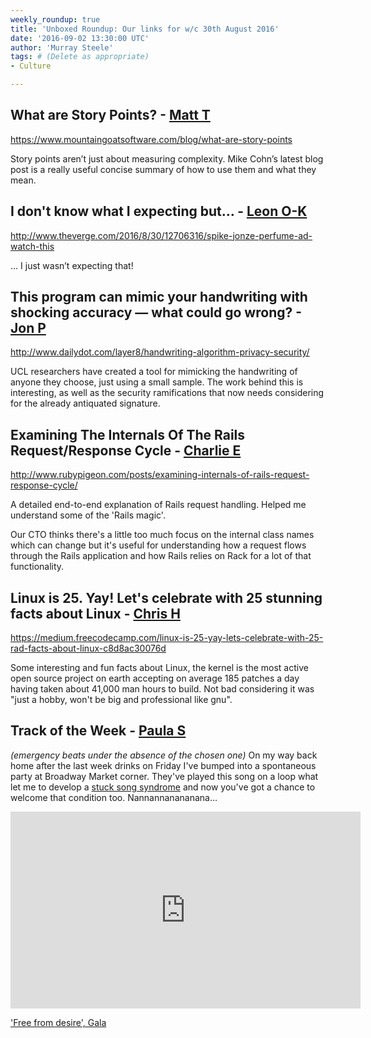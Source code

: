 ```yaml
---
weekly_roundup: true
title: 'Unboxed Roundup: Our links for w/c 30th August 2016'
date: '2016-09-02 13:30:00 UTC'
author: 'Murray Steele'
tags: # (Delete as appropriate)
- Culture

---
```


## What are Story Points? - [Matt T](/people#matt-turrell)

https://www.mountaingoatsoftware.com/blog/what-are-story-points

Story points aren’t just about measuring complexity. Mike Cohn’s latest blog post is a really useful concise summary of how to use them and what they mean.

## I don't know what I expecting but… - [Leon O-K](/people#leon-odey-knight)

http://www.theverge.com/2016/8/30/12706316/spike-jonze-perfume-ad-watch-this

… I just wasn’t expecting that!

## This program can mimic your handwriting with shocking accuracy — what could go wrong? - [Jon P](/people#jon-pepler)

http://www.dailydot.com/layer8/handwriting-algorithm-privacy-security/

UCL researchers have created a tool for mimicking the handwriting of anyone they choose, just using a small sample. The work behind this is interesting, as well as the security ramifications that now needs considering for the already antiquated signature.

## Examining The Internals Of The Rails Request/Response Cycle - [Charlie E](/people#charlie-egan)

http://www.rubypigeon.com/posts/examining-internals-of-rails-request-response-cycle/

A detailed end-to-end explanation of Rails request handling. Helped me understand some of the 'Rails magic'.

Our CTO thinks there's a little too much focus on the internal class names which can change but it's useful for understanding how a request flows through the Rails application and how Rails relies on Rack for a lot of that functionality.

## Linux is 25. Yay! Let's celebrate with 25 stunning facts about Linux - [Chris H](/people#chris-holmes)

https://medium.freecodecamp.com/linux-is-25-yay-lets-celebrate-with-25-rad-facts-about-linux-c8d8ac30076d

Some interesting and fun facts about Linux, the kernel is the most active open source project on earth
accepting on average 185 patches a day having taken about 41,000 man hours to build. Not bad considering
it was "just a hobby, won't be big and professional like gnu".

## Track of the Week - [Paula S](/people#paula-stepinska)

*(emergency beats under the absence of the chosen one)*
On my way back home after the last week drinks on Friday I've bumped into a spontaneous party at Broadway Market corner. They've played this song on a loop what let me to develop a [stuck song syndrome](http://www.bu.edu/synapse/2011/11/27/earworms/) and now you've got a chance to welcome that condition too. Nannannanananana...

<iframe width="560" height="315" src="https://www.youtube.com/embed/p3l7fgvrEKM" frameborder="0" allowfullscreen></iframe>

['Free from desire', Gala](https://www.youtube.com/watch?v=p3l7fgvrEKM)
